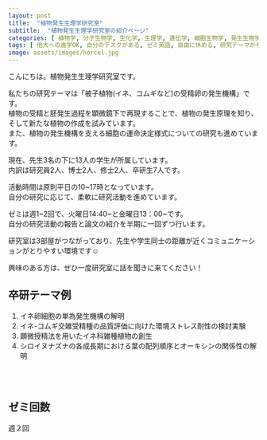 ```yaml
---
layout: post
title:  "植物発生生理学研究室"
subtitle:  "植物発生生理学研究室の紹介ページ"
categories: [ 植物学, 分子生物学, 生化学, 生理学, 遺伝学, 細胞生物学, 発生生物学, 農学 ]
tags: [ 他大への進学OK, 自分のデスクがある, ゼミ英語, 自由に休める, 研究テーマが与えられる ]
image: assets/images/horcel.jpg
---
```


こんにちは。植物発生生理学研究室です。
  
私たちの研究テーマは「被子植物(イネ、コムギなど)の受精卵の発生機構」です。  
植物の受精と胚発生過程を顕微鏡下で再現することで、植物の発生原理を知り、そして新たな植物の作成を試みています。  
また、植物の発生機構を支える細胞の運命決定様式についての研究も進めています。  
  
現在、先生3名の下に13人の学生が所属しています。  
内訳は研究員2人、博士2人、修士2人、卒研生7人です。  
  
活動時間は原則平日の10~17時となっています。  
自分の研究に応じて、柔軟に研究活動を進めています。  
  
ゼミは週1~2回で、火曜日14:40~と金曜日13：00~です。  
自分の研究活動の報告と論文の紹介を半期に一回ずつ行います。  
  
研究室は3部屋がつながっており、先生や学生同士の距離が近くコミュニケーションがとりやすい環境です☺  
  
興味のある方は、ぜひ一度研究室に話を聞きに来てください！  
  
## 卒研テーマ例
1. イネ卵細胞の単為発生機構の解明
1. イネ-コムギ交雑受精種の品質評価に向けた環境ストレス耐性の検討実験
1. 顕微授精法を用いたイネ科雑種植物の創生
1. シロイヌナズナの各成長期における葉の配列順序とオーキシンの関係性の解明

<br /><br />

## ゼミ回数
週２回


